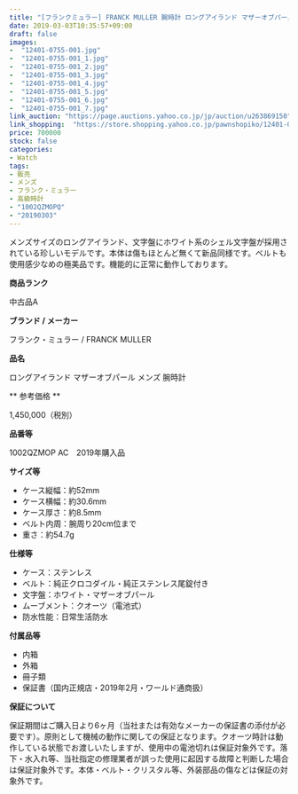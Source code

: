 ```yaml
---
title: "[フランクミュラー] FRANCK MULLER 腕時計 ロングアイランド マザーオブパール 1002QZMOP メンズ 極美品 正規品"
date: 2019-03-03T10:35:57+09:00
draft: false
images:
-  "12401-0755-001.jpg"
-  "12401-0755-001_1.jpg"
-  "12401-0755-001_2.jpg"
-  "12401-0755-001_3.jpg"
-  "12401-0755-001_4.jpg"
-  "12401-0755-001_5.jpg"
-  "12401-0755-001_6.jpg"
-  "12401-0755-001_7.jpg"
link_auction: "https://page.auctions.yahoo.co.jp/jp/auction/u263869150"
link_shopping:  "https://store.shopping.yahoo.co.jp/pawnshopiko/12401-0755-001.html"
price: 700000
stock: false
categories:
- Watch
tags:
- 販売
- メンズ
- フランク・ミュラー
- 高級時計
- "1002QZMOPQ"
- "20190303"
---
```

メンズサイズのロングアイランド、文字盤にホワイト系のシェル文字盤が採用されている珍しいモデルです。本体は傷もほとんど無くて新品同様です。ベルトも使用感少なめの極美品です。機能的に正常に動作しております。

**商品ランク**

中古品A

**ブランド / メーカー**

フランク・ミュラー / FRANCK MULLER

**品名**

ロングアイランド マザーオブパール メンズ 腕時計

** 参考価格 **

1,450,000（税別）

**品番等**

1002QZMOP AC　2019年購入品

**サイズ等**

- ケース縦幅：約52mm
- ケース横幅：約30.6mm
- ケース厚さ：約8.5mm
- ベルト内周：腕周り20cm位まで
- 重さ：約54.7g

**仕様等**

- ケース：ステンレス
- ベルト：純正クロコダイル・純正ステンレス尾錠付き
- 文字盤：ホワイト・マザーオブパール
- ムーブメント：クオーツ（電池式）
- 防水性能：日常生活防水

**付属品等**

- 内箱
- 外箱
- 冊子類
- 保証書（国内正規店・2019年2月・ワールド通商扱）

**保証について**

保証期間はご購入日より6ヶ月（当社または有効なメーカーの保証書の添付が必要です）。原則として機械の動作に関しての保証となります。クオーツ時計は動作している状態でお渡しいたしますが、使用中の電池切れは保証対象外です。落下・水入れ等、当社指定の修理業者が誤った使用に起因する故障と判断した場合は保証対象外です。本体・ベルト・クリスタル等、外装部品の傷などは保証の対象外です。

